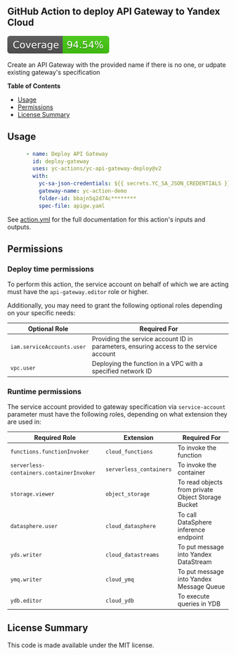 ## GitHub Action to deploy API Gateway to Yandex Cloud

[![Coverage](./badges/coverage.svg)](./badges/coverage.svg)

Create an API Gateway with the provided name if there is no one, or udpate existing gateway's specification

**Table of Contents**

<!-- toc -->

- [Usage](#usage)
- [Permissions](#permissions)
- [License Summary](#license-summary)

<!-- tocstop -->

## Usage

```yaml
      - name: Deploy API Gateway
        id: deploy-gateway
        uses: yc-actions/yc-api-gateway-deploy@v2
        with:
          yc-sa-json-credentials: ${{ secrets.YC_SA_JSON_CREDENTIALS }}
          gateway-name: yc-action-demo
          folder-id: bbajn5q2d74c********
          spec-file: apigw.yaml
```

See [action.yml](action.yml) for the full documentation for this action's inputs and outputs.

## Permissions

### Deploy time permissions

To perform this action, the service account on behalf of which we are acting must have
the `api-gateway.editor` role or higher.

Additionally, you may need to grant the following optional roles depending on your specific needs:

| Optional Role              | Required For                                                                           |
|----------------------------|----------------------------------------------------------------------------------------|
| `iam.serviceAccounts.user` | Providing the service account ID in parameters, ensuring access to the service account |
| `vpc.user`                 | Deploying the function in a VPC with a specified network ID                            |

### Runtime permissions

The service account provided to gateway specification via `service-account` parameter must have the following roles,
depending on what extension they are used in:

| Required Role                            | Extension               | Required For                                       |
|------------------------------------------|-------------------------|----------------------------------------------------|
| `functions.functionInvoker`              | `cloud_functions`       | To invoke the function                             |
| `serverless-containers.containerInvoker` | `serverless_containers` | To invoke the container                            |
| `storage.viewer`                         | `object_storage`        | To read objects from private Object Storage Bucket |
| `datasphere.user`                        | `cloud_datasphere`      | To call DataSphere inference endpoint              |
| `yds.writer`                             | `cloud_datastreams`     | To put message into Yandex DataStream              |
| `ymq.writer`                             | `cloud_ymq`             | To put message into Yandex Message Queue           |
| `ydb.editor`                             | `cloud_ydb`             | To execute queries in YDB                          |

## License Summary

This code is made available under the MIT license.
